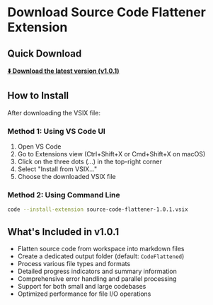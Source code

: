 # Download Source Code Flattener Extension

## Quick Download

**[⬇️ Download the latest version (v1.0.1)](https://github.com/GTuritto/SourceCodeFlatener_Extension/raw/main/source-code-flattener-1.0.1.vsix)**

## How to Install

After downloading the VSIX file:

### Method 1: Using VS Code UI

1. Open VS Code
2. Go to Extensions view (Ctrl+Shift+X or Cmd+Shift+X on macOS)
3. Click on the three dots (...) in the top-right corner
4. Select "Install from VSIX..."
5. Choose the downloaded VSIX file

### Method 2: Using Command Line

```bash
code --install-extension source-code-flattener-1.0.1.vsix
```

## What's Included in v1.0.1

- Flatten source code from workspace into markdown files
- Create a dedicated output folder (default: `CodeFlattened`)
- Process various file types and formats
- Detailed progress indicators and summary information
- Comprehensive error handling and parallel processing
- Support for both small and large codebases
- Optimized performance for file I/O operations
